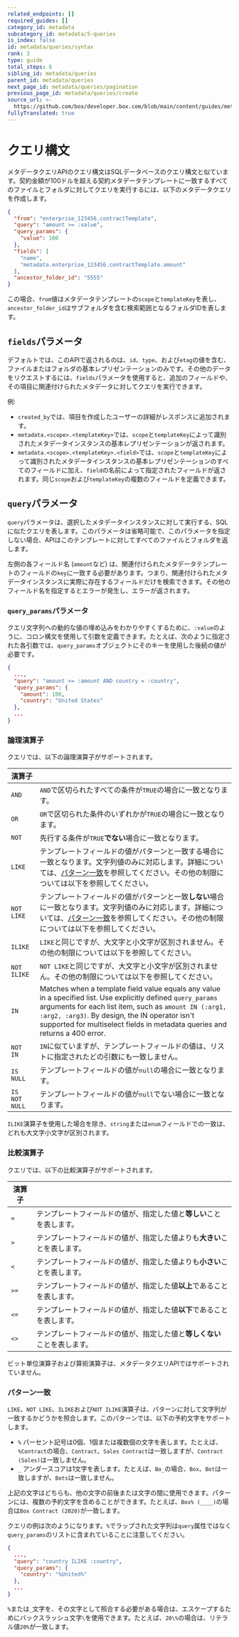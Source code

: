 ```yaml
---
related_endpoints: []
required_guides: []
category_id: metadata
subcategory_id: metadata/5-queries
is_index: false
id: metadata/queries/syntax
rank: 2
type: guide
total_steps: 6
sibling_id: metadata/queries
parent_id: metadata/queries
next_page_id: metadata/queries/pagination
previous_page_id: metadata/queries/create
source_url: >-
  https://github.com/box/developer.box.com/blob/main/content/guides/metadata/5-queries/2-syntax.md
fullyTranslated: true
---
```

# クエリ構文

メタデータクエリAPIのクエリ構文はSQLデータベースのクエリ構文と似ています。契約金額が100ドルを超える契約メタデータテンプレートに一致するすべてのファイルとフォルダに対してクエリを実行するには、以下のメタデータクエリを作成します。

```json
{
  "from": "enterprise_123456.contractTemplate",
  "query": "amount >= :value",
  "query_params": {
    "value": 100
  },
  "fields": [
    "name",
    "metadata.enterprise_123456.contractTemplate.amount"
  ],
  "ancestor_folder_id": "5555"
}

```

この場合、`from`値はメタデータテンプレートの`scope`と`templateKey`を表し、`ancestor_folder_id`はサブフォルダを含む検索範囲となるフォルダIDを表します。

## `fields`パラメータ

デフォルトでは、このAPIで返されるのは、`id`、`type`、および`etag`の値を含む、ファイルまたはフォルダの基本レプリゼンテーションのみです。その他のデータをリクエストするには、`fields`パラメータを使用すると、追加のフィールドや、その項目に関連付けられたメタデータに対してクエリを実行できます。

例:

* `created_by`では、項目を作成したユーザーの詳細がレスポンスに追加されます。
* `metadata.<scope>.<templateKey>`では、`scope`と`templateKey`によって識別されたメタデータインスタンスの基本レプリゼンテーションが返されます。
* `metadata.<scope>.<templateKey>.<field>`では、`scope`と`templateKey`によって識別されたメタデータインスタンスの基本レプリゼンテーションのすべてのフィールドに加え、`field`の名前によって指定されたフィールドが返されます。同じ`scope`および`templateKey`の複数のフィールドを定義できます。

## `query`パラメータ

`query`パラメータは、選択したメタデータインスタンスに対して実行する、SQLに似たクエリを表します。このパラメータは省略可能で、このパラメータを指定しない場合、APIはこのテンプレートに対してすべてのファイルとフォルダを返します。

左側の各フィールド名 (`amount`など) は、関連付けられたメタデータテンプレートのフィールドの`key`に一致する必要があります。つまり、関連付けられたメタデータインスタンスに実際に存在するフィールドだけを検索できます。その他のフィールド名を指定するとエラーが発生し、エラーが返されます。

### `query_params`パラメータ

クエリ文字列への動的な値の埋め込みをわかりやすくするために、`:value`のように、コロン構文を使用して引数を定義できます。たとえば、次のように指定された各引数では、`query_params`オブジェクトにそのキーを使用した後続の値が必要です。

```json
{
  ...,
  "query": "amount >= :amount AND country = :country",
  "query_params": {
    "amount": 100,
    "country": "United States"
  },
  ...
}

```

### 論理演算子

クエリでは、以下の論理演算子がサポートされます。

<!-- i18n-enable localize-links -->

| 演算子           |                                                                                                                                                                                                                                                                                                         |
| ------------- | ------------------------------------------------------------------------------------------------------------------------------------------------------------------------------------------------------------------------------------------------------------------------------------------------------- |
| `AND`         | `AND`で区切られたすべての条件が`TRUE`の場合に一致となります。                                                                                                                                                                                                                                                                    |
| `OR`          | `OR`で区切られた条件のいずれかが`TRUE`の場合に一致となります。                                                                                                                                                                                                                                                                    |
| `NOT`         | 先行する条件が`TRUE`**でない**場合に一致となります。                                                                                                                                                                                                                                                                         |
| `LIKE`        | テンプレートフィールドの値がパターンと一致する場合に一致となります。文字列値のみに対応します。詳細については、[パターン一致](#pattern-matching)を参照してください。その他の制限については以下を参照してください。                                                                                                                                                                                     |
| `NOT LIKE`    | テンプレートフィールドの値がパターンと一致**しない**場合に一致となります。文字列値のみに対応します。詳細については、[パターン一致](#pattern-matching)を参照してください。その他の制限については以下を参照してください。                                                                                                                                                                                |
| `ILIKE`       | `LIKE`と同じですが、大文字と小文字が区別されません。その他の制限については以下を参照してください。                                                                                                                                                                                                                                                    |
| `NOT ILIKE`   | `NOT LIKE`と同じですが、大文字と小文字が区別されません。その他の制限については以下を参照してください。                                                                                                                                                                                                                                                |
| `IN`          | Matches when a template field value equals any value in a specified list. Use explicitly defined `query_params` arguments for each list item, such as `amount IN (:arg1, :arg2, :arg3)`. By design, the IN operator isn't supported for multiselect fields in metadata queries and returns a 400 error. |
| `NOT IN`      | `IN`に似ていますが、テンプレートフィールドの値は、リストに指定されたどの引数にも一致しません。                                                                                                                                                                                                                                                       |
| `IS NULL`     | テンプレートフィールドの値が`null`の場合に一致となります。                                                                                                                                                                                                                                                                        |
| `IS NOT NULL` | テンプレートフィールドの値が`null`でない場合に一致となります。                                                                                                                                                                                                                                                                      |

<!-- i18n-disable localize-links -->

<Message notice>

`ILIKE`演算子を使用した場合を除き、`string`または`enum`フィールドでの一致は、どれも大文字小文字が区別されます。

</Message>

### 比較演算子

クエリでは、以下の比較演算子がサポートされます。

| 演算子  |                                        |
| ---- | -------------------------------------- |
| `=`  | テンプレートフィールドの値が、指定した値と**等しい**ことを表します。   |
| `>`  | テンプレートフィールドの値が、指定した値よりも**大きい**ことを表します。 |
| `<`  | テンプレートフィールドの値が、指定した値よりも**小さい**ことを表します。 |
| `>=` | テンプレートフィールドの値が、指定した値**以上**であることを表します。  |
| `<=` | テンプレートフィールドの値が、指定した値**以下**であることを表します。  |
| `<>` | テンプレートフィールドの値が、指定した値と**等しくない**ことを表します。 |

<Message warning>

ビット単位演算子および算術演算子は、メタデータクエリAPIではサポートされていません。

</Message>

### パターン一致

`LIKE`、`NOT LIKE`、`ILIKE`および`NOT ILIKE`演算子は、パターンに対して文字列が一致するかどうかを照合します。このパターンでは、以下の予約文字をサポートします。

* `%` パーセント記号は0個、1個または複数個の文字を表します。たとえば、`%Contract`の場合、`Contract`、`Sales Contract`は一致しますが、`Contract (Sales)`は一致しません。
* `_` アンダースコアは1文字を表します。たとえば、`Bo_`の場合、`Box`、`Bot`は一致しますが、`Bots`は一致しません。

上記の文字はどちらも、他の文字の前後または文字の間に使用できます。パターンには、複数の予約文字を含めることができます。たとえば、`Box% (____)`の場合は`Box Contract (2020)`が一致します。

クエリの例は次のようになります。`%`でラップされた文字列は`query`属性ではなく`query_params`のリストに含まれていることに注意してください。

```json
{
  ...,
  "query": "country ILIKE :country",
  "query_params": {
    "country": "%United%"
  },
  ...
}

```

<Message notice>

`%`または`_`文字を、その文字として照合する必要がある場合は、エスケープするためにバックスラッシュ文字`\`を使用できます。たとえば、`20\%`の場合は、リテラル値`20%`が一致します。

</Message>
